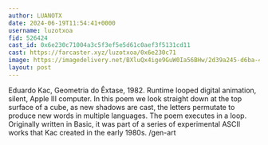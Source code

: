 ```yaml
---
author: LUANOTX
date: 2024-06-19T11:54:41+0000
username: luzotxoa
fid: 526424
cast_id: 0x6e230c71004a3c5f3ef5e5d61c0aef3f5131cd11
cast: https://farcaster.xyz/luzotxoa/0x6e230c71
image: https://imagedelivery.net/BXluQx4ige9GuW0Ia56BHw/2d39a245-d6ba-452b-7181-3a3d8853d500/original
layout: post
---
```


Eduardo Kac, Geometria do Êxtase, 1982. Runtime looped digital animation, silent, Apple III computer. In this poem we look straight down at the top surface of a cube, as new shadows are cast, the letters permutate to produce new words in multiple languages. The poem executes in a loop. Originally written in Basic, it was part of a series of experimental ASCII works that Kac created in the early 1980s.
/gen-art

<img src='https://imagedelivery.net/BXluQx4ige9GuW0Ia56BHw/2d39a245-d6ba-452b-7181-3a3d8853d500/original' alt='' referrerpolicy='no-referrer'/>
<img src='https://imagedelivery.net/BXluQx4ige9GuW0Ia56BHw/cfb84e0b-5432-4e86-fe2e-05d0b72c7300/original' alt='' referrerpolicy='no-referrer'/>
